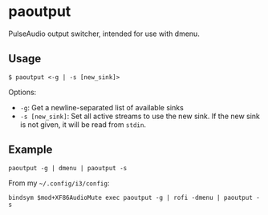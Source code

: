 # paoutput

PulseAudio output switcher, intended for use with dmenu.

## Usage

`$ paoutput <-g | -s [new_sink]>`

Options:

- `-g`: Get a newline-separated list of available sinks
- `-s [new_sink]`: Set all active streams to use the new sink. If the new sink is not given, it will be read from `stdin`.

## Example

```paoutput -g | dmenu | paoutput -s```

From my `~/.config/i3/config`:

```bindsym $mod+XF86AudioMute exec paoutput -g | rofi -dmenu | paoutput -s```
